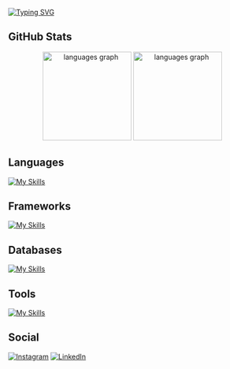 <a href="https://git.io/typing-svg"><img src="https://readme-typing-svg.demolab.com?font=Poppins&weight=700&size=70&duration=3000&pause=1000&color=FE428E&center=true&vCenter=true&width=1125&height=220&lines=Namaste%F0%9F%99%8F;I'm+Biraj+Shrestha." alt="Typing SVG" /></a>

<h2>GitHub Stats</h2>

<div align="center">
<img src="https://github-readme-streak-stats.herokuapp.com/?user=Sthabiraj&theme=radical&hide_border=true" height="180" alt="languages graph"  />
<img src="https://github-readme-stats.vercel.app/api/top-langs?locale=en&hide_title=false&layout=compact&langs_count=10&theme=radical&hide_border=true&username=Sthabiraj" height="180" alt="languages graph"  />
</div>

<h2>Languages</h2>

[![My Skills](https://skillicons.dev/icons?i=ts,js,c,java,python)](https://skillicons.dev)

<h2>Frameworks</h2>

[![My Skills](https://skillicons.dev/icons?i=react,nextjs,redux,vite,tailwindcss)](https://skillicons.dev)

<h2>Databases</h2>
  
[![My Skills](https://skillicons.dev/icons?i=appwrite,firebase,mysql)](https://skillicons.dev)

<h2>Tools</h2>
 
[![My Skills](https://skillicons.dev/icons?i=vscode,postman,git,github,figma)](https://skillicons.dev)

<h2>Social</h2>

[![Instagram](https://skillicons.dev/icons?i=instagram)](https://instagram.com/biraj.shrestha.771) [![LinkedIn](https://skillicons.dev/icons?i=linkedin)](https://linkedin.com/in/biraj-shrestha-25736b1b8) 

